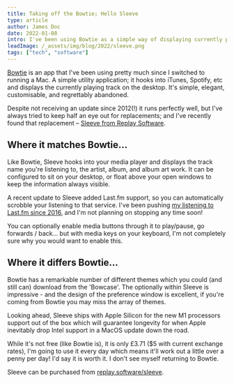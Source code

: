 ```yaml
---
title: Taking off the Bowtie; Hello Sleeve
type: article
author: James Doc
date: 2022-01-08
intro: I've been using Bowtie as a simple way of displaying currently playing music for over 10 years… it's time for a replacement.
leadImage: /_assets/img/blog/2022/sleeve.png
tags: ["tech", "software"]
---
```


[Bowtie](http://bowtieapp.com/) is an app that I've been using pretty much since I switched to running a Mac. A simple utility application; it hooks into iTunes, Spotify, etc and displays the currently playing track on the desktop. It's simple, elegant, customisable, and regrettably abandoned.

Despite not receiving an update since 2012(!) it runs perfectly well, but I've always tried to keep half an eye out for replacements; and I've recently found that replacement – [Sleeve from Replay Software](https://replay.software/sleeve).

## Where it matches Bowtie…

Like Bowtie, Sleeve hooks into your media player and displays the track name you're listening to, the artist, album, and album art work. It can be configured to sit on your desktop, or float above your open windows to keep the information always visible.

A recent update to Sleeve added Last.fm support, so you can automatically scrobble your listening to that service. I've been pushing [my listening to Last.fm since 2016](https://www.last.fm/user/jamesdoc/library?date_preset=ALL), and I'm not planning on stopping any time soon!

You can optionally enable media buttons through it to play/pause, go forwards / back… but with media keys on your keyboard, I'm not completely sure why you would want to enable this.

## Where it differs Bowtie…

Bowtie has a remarkable number of different themes which you could (and still can) download from the 'Bowcase'. The optionally within Sleeve is impressive - and the design of the preference window is excellent, if you're coming from Bowtie you may miss the array of themes.

Looking ahead, Sleeve ships with Apple Silicon for the new M1 processors support out of the box which will guarantee longevity for when Apple inevitably drop Intel support in a MacOS update down the road.

While it's not free (like Bowtie is), it is only £3.71 ($5 with current exchange rates), I'm going to use it every day which means it'll work out a little over a penny per day! I'd say it is worth it. I don't see myself returning to Bowtie.

Sleeve can be purchased from [replay.software/sleeve](https://replay.software/sleeve).
